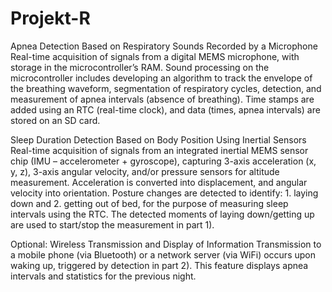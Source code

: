 # Projekt-R

Apnea Detection Based on Respiratory Sounds Recorded by a Microphone
Real-time acquisition of signals from a digital MEMS microphone, with storage in the microcontroller’s RAM. Sound processing on the microcontroller includes developing an algorithm to track the envelope of the breathing waveform, segmentation of respiratory cycles, detection, and measurement of apnea intervals (absence of breathing). Time stamps are added using an RTC (real-time clock), and data (times, apnea intervals) are stored on an SD card.

Sleep Duration Detection Based on Body Position Using Inertial Sensors
Real-time acquisition of signals from an integrated inertial MEMS sensor chip (IMU – accelerometer + gyroscope), capturing 3-axis acceleration (x, y, z), 3-axis angular velocity, and/or pressure sensors for altitude measurement. Acceleration is converted into displacement, and angular velocity into orientation. Posture changes are detected to identify: 1. laying down and 2. getting out of bed, for the purpose of measuring sleep intervals using the RTC. The detected moments of laying down/getting up are used to start/stop the measurement in part 1).

Optional: Wireless Transmission and Display of Information
Transmission to a mobile phone (via Bluetooth) or a network server (via WiFi) occurs upon waking up, triggered by detection in part 2). This feature displays apnea intervals and statistics for the previous night.
